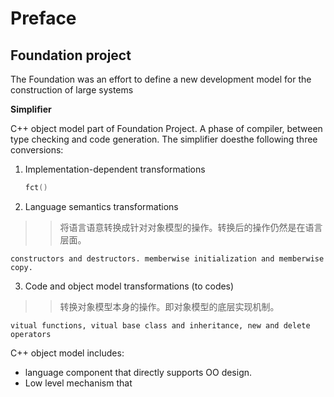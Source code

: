 # Preface

## Foundation project
The Foundation was an effort to
define a new development model for the construction of large systems

**Simplifier**

C++ object model part of Foundation Project.
A phase of compiler, between type checking and code generation. The simplifier doesthe following three conversions:
1. Implementation-dependent transformations

    ```c++
    fct()
    ```

2. Language semantics transformations
>> 将语言语意转换成针对对象模型的操作。转换后的操作仍然是在语言层面。

    constructors and destructors. memberwise initialization and memberwise copy.

3. Code and object model transformations (to codes)
>> 转换对象模型本身的操作。即对象模型的底层实现机制。

    vitual functions, vitual base class and inheritance, new and delete operators


C++ object model includes:
- language component that directly supports OO design.
- Low level mechanism that

